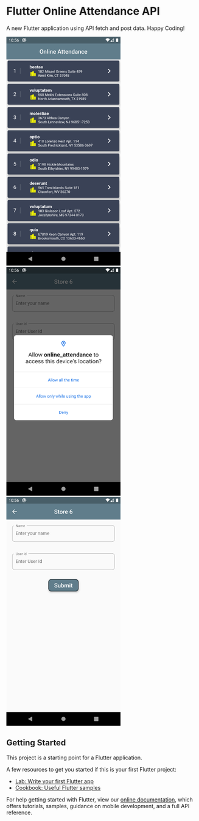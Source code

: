 # Flutter Online Attendance API

A new Flutter application using API fetch and post data. Happy Coding!

<img src="Screenshot/Screenshot_1.png" width="300" height="600">
<img src="Screenshot/Screenshot_2.png" width="300" height="600">
<img src="Screenshot/Screenshot_3.png" width="300" height="600">


## Getting Started

This project is a starting point for a Flutter application.

A few resources to get you started if this is your first Flutter project:

- [Lab: Write your first Flutter app](https://flutter.dev/docs/get-started/codelab)
- [Cookbook: Useful Flutter samples](https://flutter.dev/docs/cookbook)

For help getting started with Flutter, view our
[online documentation](https://flutter.dev/docs), which offers tutorials,
samples, guidance on mobile development, and a full API reference.
